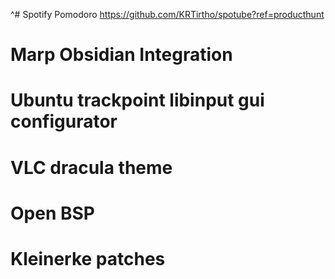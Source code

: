 ^# Spotify Pomodoro
https://github.com/KRTirtho/spotube?ref=producthunt

# Marp Obsidian Integration
# Ubuntu trackpoint libinput gui configurator
# VLC dracula theme 
# Open BSP 


# Kleinerke patches 
